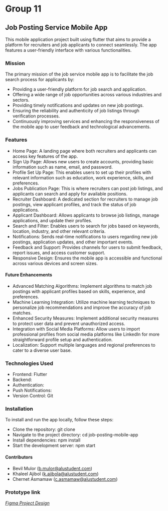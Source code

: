 # Group 11

## Job Posting Service Mobile App
This mobile application project built using flutter that aims to provide a platform for recruiters and job applicants to connect seamlessly. The app features a user-friendly interface with various functionalities.

### Mission
The primary mission of the job service mobile app is to facilitate the job search process for applicants by:
- Providing a user-friendly platform for job search and application.
- Offering a wide range of job opportunities across various industries and sectors.
- Providing timely notifications and updates on new job postings.
- Ensuring the reliability and authenticity of job listings through verification processes.
- Continuously improving services and enhancing the responsiveness of the mobile app to user feedback and technological advancements.

### Features
- Home Page: A landing page where both recruiters and applicants can access key features of the app.
- Sign Up Page: Allows new users to create accounts, providing basic information such as name, email, and password.
- Profile Set Up Page: This enables users to set up their profiles with relevant information such as education, work experience, skills, and preferences.
- Jobs Publication Page: This is where recruiters can post job listings, and applicants can search and apply for available positions.
- Recruiter Dashboard: A dedicated section for recruiters to manage job postings, view applicant profiles, and track the status of job applications.
- Applicant Dashboard: Allows applicants to browse job listings, manage applications, and update their profiles.
- Search and Filter: Enables users to search for jobs based on keywords, location, industry, and other relevant criteria.
- Notifications: Sends real-time notifications to users regarding new job postings, application updates, and other important events.
- Feedback and Support: Provides channels for users to submit feedback, report issues, and access customer support.
- Responsive Design: Ensures the mobile app is accessible and functional across various devices and screen sizes.
#### Future Enhancements
- Advanced Matching Algorithms: Implement algorithms to match job postings with applicant profiles based on skills, experience, and preferences.
- Machine Learning Integration: Utilize machine learning techniques to personalize job recommendations and improve the accuracy of job matches.
- Enhanced Security Measures: Implement additional security measures to protect user data and prevent unauthorized access.
- Integration with Social Media Platforms: Allow users to import professional profiles from social media platforms like LinkedIn for more straightforward profile setup and authentication.
- Localization: Support multiple languages and regional preferences to cater to a diverse user base.

### Technologies Used
- Frontend: Flutter
- Backend: 
- Authentication: 
- Push Notifications:
- Version Control: Git

### Installation
To install and run the app locally, follow these steps:
- Clone the repository: git clone <repository-url>
- Navigate to the project directory: cd job-posting-mobile-app
- Install dependencies: npm install
- Start the development server: npm start

#### Contributors
- Bevil Mulor (b.mulor@alustudent.com)
- Khaleel Ajibol (k.ajibola@alustudent.com)
- Chernet Asmamaw (c.asmamaw@alustudent.com)


### Prototype link
*[Figma Project Design](https://www.figma.com/file/UFOJm4TYLfsupoooXt0LBB/Figma-prototype--Job-search?type=design&node-id=1%3A6&mode=design&t=96iMOlg8EKmRUvIU-1)*
